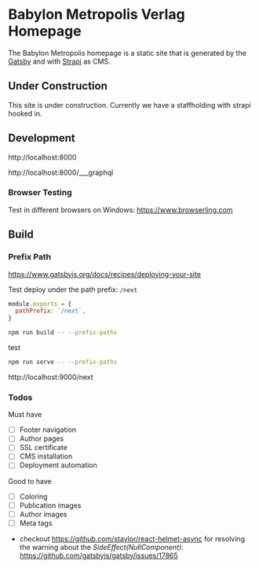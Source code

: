 # Babylon Metropolis Verlag Homepage

The Babylon Metropolis homepage is a static site that is generated by the [Gatsby](https://www.gatsbyjs.org) and with [Strapi](https://strapi.io) as CMS.

## Under Construction

This site is under construction. Currently we have a staffholding with strapi hooked in.

## Development

http://localhost:8000

http://localhost:8000/___graphql

### Browser Testing

Test in different browsers on Windows:
https://www.browserling.com

## Build

### Prefix Path

https://www.gatsbyjs.org/docs/recipes/deploying-your-site

Test deploy under the path prefix: `/next`

```js
module.exports = {
  pathPrefix: `/next`,
}
```

```bash
npm run build -- --prefix-paths
```

test

```bash
npm run serve -- --prefix-paths
```

http://localhost:9000/next

### Todos

Must have

- [ ] Footer navigation
- [ ] Author pages
- [ ] SSL certificate
- [ ] CMS installation
- [ ] Deployment automation

Good to have

- [ ] Coloring
- [ ] Publication images
- [ ] Author images
- [ ] Meta tags

- checkout https://github.com/staylor/react-helmet-async for resolving the warning about the _SideEffect(NullComponent)_: https://github.com/gatsbyjs/gatsby/issues/17865

